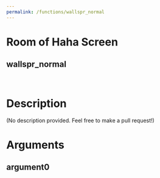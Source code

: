 ```yaml
---
permalink: /functions/wallspr_normal
---
```

# Room of Haha Screen  
## wallspr_normal  
&nbsp;  
# Description  
(No description provided. Feel free to make a pull request!) 
&nbsp;  
# Arguments
## argument0

&nbsp;  


